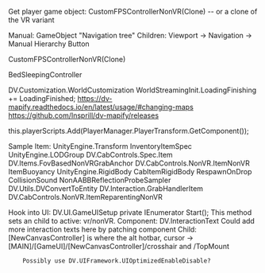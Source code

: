 

Get player game object: 
    CustomFPSControllerNonVR(Clone)  -- or a clone of the VR variant



Manual:
    GameObject "Navigation tree"
        Children: Viewport -> Navigation -> Manual Hierarchy Button



CustomFPSControllerNonVR(Clone)

BedSleepingController


DV.Customization.WorldCustomization
WorldStreamingInit.LoadingFinishing += LoadingFinished;
https://dv-mapify.readthedocs.io/en/latest/usage/#changing-maps
https://github.com/Insprill/dv-mapify/releases

this.playerScripts.Add(PlayerManager.PlayerTransform.GetComponent<CameraSmoothing>());



Sample Item:
    UnityEngine.Transform
    InventoryItemSpec
    UnityEngine.LODGroup
    DV.CabControls.Spec.Item
    DV.Items.FovBasedNonVRGrabAnchor
    DV.CabControls.NonVR.ItemNonVR
    ItemBuoyancy
    UnityEngine.RigidBody
    CabItemRigidBody
    RespawnOnDrop
    CollisionSound
    NonAABBReflectionProbeSampler
    DV.Utils.DVConvertToEntity
    DV.Interaction.GrabHandlerItem
    DV.CabControls.NonVR.ItemReparentingNonVR

Hook into UI:
	DV.UI.GameUISetup
		private IEnumerator Start(); 	This method sets an child to active: vr/nonVR.
		Component: DV.InteractionText	Could add more interaction texts here by patching component
		Child: [NewCanvasController] is where the alt hotbar, cursor
			-> [MAIN]/[GameUI]/[NewCanvasController]/crosshair and /TopMount

		Possibly use DV.UIFramework.UIOptimizedEnableDisable?
